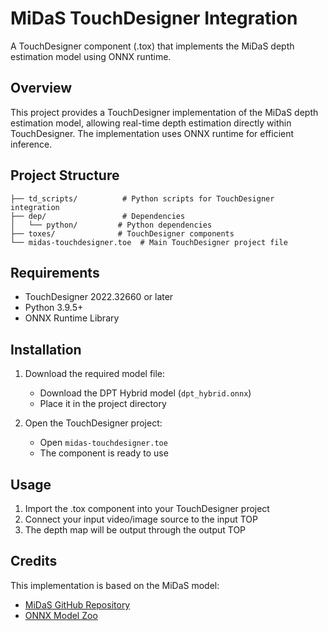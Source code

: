# MiDaS TouchDesigner Integration
 
A TouchDesigner component (.tox) that implements the MiDaS depth estimation model using ONNX runtime.

## Overview

This project provides a TouchDesigner implementation of the MiDaS depth estimation model, allowing real-time depth estimation directly within TouchDesigner. The implementation uses ONNX runtime for efficient inference.

## Project Structure

```
├── td_scripts/          # Python scripts for TouchDesigner integration
├── dep/                 # Dependencies
│   └── python/         # Python dependencies
├── toxes/              # TouchDesigner components
└── midas-touchdesigner.toe  # Main TouchDesigner project file
```

## Requirements

- TouchDesigner 2022.32660 or later
- Python 3.9.5+
- ONNX Runtime Library

## Installation

1. Download the required model file:
   - Download the DPT Hybrid model (`dpt_hybrid.onnx`)
   - Place it in the project directory

2. Open the TouchDesigner project:
   - Open `midas-touchdesigner.toe`
   - The component is ready to use

## Usage

1. Import the .tox component into your TouchDesigner project
2. Connect your input video/image source to the input TOP
3. The depth map will be output through the output TOP

## Credits

This implementation is based on the MiDaS model:
- [MiDaS GitHub Repository](https://github.com/isl-org/MiDaS)
- [ONNX Model Zoo](https://github.com/onnx/models/tree/main/vision/depth_estimation/midas)
